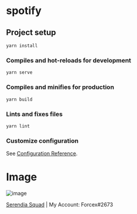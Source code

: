 # spotify

## Project setup
```
yarn install
```

### Compiles and hot-reloads for development
```
yarn serve
```

### Compiles and minifies for production
```
yarn build
```

### Lints and fixes files
```
yarn lint
```

### Customize configuration
See [Configuration Reference](https://cli.vuejs.org/config/).


# Image

![image](https://user-images.githubusercontent.com/68302451/121218440-68408400-c88b-11eb-8375-20a7b3b71b0f.png)


<a href="https://discord.gg/GQQ9xRGB">Serendia Squad</a> |  My Account: Forcex#2673
